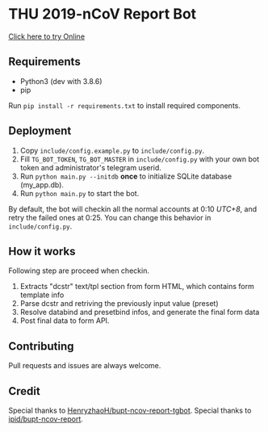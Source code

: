 # THU 2019-nCoV Report Bot

[Click here to try Online](https://t.me/thuncovbot)

## Requirements

- Python3 (dev with 3.8.6)
- pip

Run `pip install -r requirements.txt` to install required components.

## Deployment

1. Copy `include/config.example.py` to `include/config.py`.
2. Fill `TG_BOT_TOKEN`, `TG_BOT_MASTER` in `include/config.py` with your own bot token and administrator's telegram userid.
3. Run `python main.py --initdb` **once** to initialize SQLite database (my_app.db).
4. Run `python main.py` to start the bot. 

By default, the bot will checkin all the normal accounts at 0:10 *UTC+8*, and retry the failed ones at 0:25.
You can change this behavior in `include/config.py`.

## How it works

Following step are proceed when checkin. 

1. Extracts "dcstr" text/tpl section from form HTML, which contains form template info
2. Parse dcstr and retriving the previously input value (preset)
3. Resolve databind and presetbind infos, and generate the final form data
5. Post final data to form API.

## Contributing

Pull requests and issues are always welcome.

## Credit

Special thanks to [HenryzhaoH/bupt-ncov-report-tgbot](https://github.com/HenryzhaoH/bupt-ncov-report-tgbot).
Special thanks to [ipid/bupt-ncov-report](https://github.com/ipid/bupt-ncov-report).

